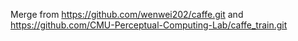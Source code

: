 Merge from https://github.com/wenwei202/caffe.git and https://github.com/CMU-Perceptual-Computing-Lab/caffe_train.git

